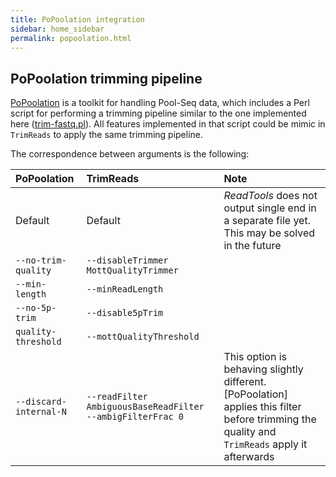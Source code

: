 ```yaml
---
title: PoPoolation integration
sidebar: home_sidebar
permalink: popoolation.html
---
```


## PoPoolation trimming pipeline
[PoPoolation]({{site.data.software.popoolation}}) is a toolkit for handling Pool-Seq data, which includes a Perl script for performing a trimming pipeline similar to the one implemented here ([trim-fastq.pl](https://sourceforge.net/p/popoolation/code/HEAD/tree/trunk/basic-pipeline/trim-fastq.pl)). All features implemented in that script could be mimic in `TrimReads` to apply the same trimming pipeline.

The correspondence between arguments is the following:

| PoPoolation            | TrimReads                                                  | Note |
| :--------------------  | :--------------------------------------------------------- | :--- |
| Default                | Default                                                    | _ReadTools_ does not output single end in a separate file yet. This may be solved in the future |
| `--no-trim-quality`    | `--disableTrimmer MottQualityTrimmer`                      | |
| `--min-length`         | `--minReadLength`                                          | |
| `--no-5p-trim`         | `--disable5pTrim`                                          | |
| `quality-threshold`    | `--mottQualityThreshold`                                   | |
| `--discard-internal-N` | `--readFilter AmbiguousBaseReadFilter --ambigFilterFrac 0` | This option is behaving slightly different. [PoPoolation] applies this filter before trimming the quality and `TrimReads` apply it afterwards |
